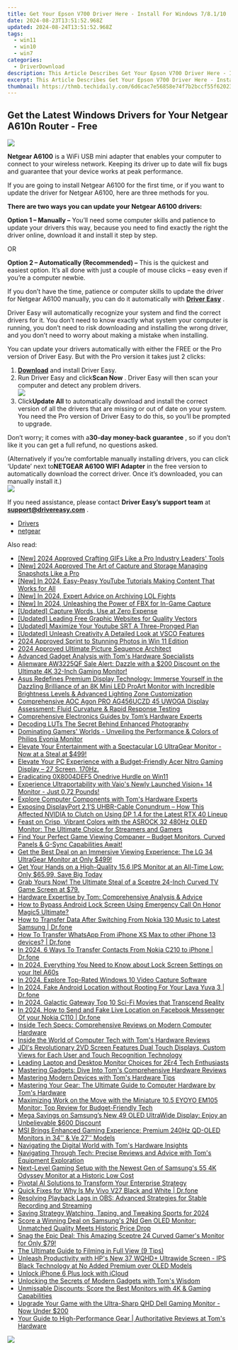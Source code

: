 ```yaml
---
title: Get Your Epson V700 Driver Here - Install For Windows 7/8.1/10
date: 2024-08-23T13:51:52.968Z
updated: 2024-08-24T13:51:52.968Z
tags:
  - win11
  - win10
  - win7
categories:
  - DriverDownload
description: This Article Describes Get Your Epson V700 Driver Here - Install For Windows 7/8.1/10
excerpt: This Article Describes Get Your Epson V700 Driver Here - Install For Windows 7/8.1/10
thumbnail: https://thmb.techidaily.com/6d6cac7e56858e74f7b2bccf55f62023ebda6695ca7ede5596cad05ed3aac833.jpg
---
```


## Get the Latest Windows Drivers for Your Netgear A610n Router - Free

![](https://images.drivereasy.com/wp-content/uploads/2019/09/NETGEAR-A6100.png)

**Netgear A6100** is a WiFi USB mini adapter that enables your computer to connect to your wireless network. Keeping its driver up to date will fix bugs and guarantee that your device works at peak performance.

 If you are going to install Netgear A6100 for the first time, or if you want to update the driver for Netgear A6100, here are three methods for you.

**There are two ways you can update your Netgear A6100 drivers:**

**Option 1 – Manually –** You’ll need some computer skills and patience to update your drivers this way, because you need to find exactly the right the driver online, download it and install it step by step.

OR

**Option 2 – Automatically (Recommended) –** This is the quickest and easiest option. It’s all done with just a couple of mouse clicks – easy even if you’re a computer newbie.

 If you don’t have the time, patience or computer skills to update the driver for Netgear A6100 manually, you can do it automatically with **[Driver Easy](https://tools.techidaily.com/drivereasy/download/)**  .

 Driver Easy will automatically recognize your system and find the correct drivers for it. You don’t need to know exactly what system your computer is running, you don’t need to risk downloading and installing the wrong driver, and you don’t need to worry about making a mistake when installing.

 You can update your drivers automatically with either the FREE or the Pro version of Driver Easy. But with the Pro version it takes just 2 clicks:

1. **[Download](https://tools.techidaily.com/drivereasy/download/)**  and install Driver Easy.
2. Run Driver Easy and click**Scan Now** . Driver Easy will then scan your computer and detect any problem drivers.  
![](https://images.drivereasy.com/wp-content/uploads/2018/07/9-3.png)
3. Click**Update All** to automatically download and install the correct version of all the drivers that are missing or out of date on your system. You need the Pro version of Driver Easy to do this, so you’ll be prompted to upgrade.  

 Don’t worry; it comes with a**30-day money-back guarantee** , so if you don’t like it you can get a full refund, no questions asked.  

 (Alternatively if you’re comfortable manually installing drivers, you can click ‘Update’ next to**NETGEAR A6100 WIFI Adapter** in the free version to automatically download the correct driver. Once it’s downloaded, you can manually install it.)  
![](https://images.drivereasy.com/wp-content/uploads/2018/07/10-1.png)

 If you need assistance, please contact **Driver Easy’s support team** at [**support@drivereasy.com**](https://tools.techidaily.com/drivereasy/download/) .

* [Drivers](https://tools.techidaily.com/drivereasy/download/)
* [netgear](https://tools.techidaily.com/drivereasy/download/)

<ins class="adsbygoogle"
     style="display:block"
     data-ad-format="autorelaxed"
     data-ad-client="ca-pub-7571918770474297"
     data-ad-slot="1223367746"></ins>



<ins class="adsbygoogle"
     style="display:block"
     data-ad-client="ca-pub-7571918770474297"
     data-ad-slot="8358498916"
     data-ad-format="auto"
     data-full-width-responsive="true"></ins>

<span class="atpl-alsoreadstyle">Also read:</span>
<div><ul>
<li><a href="https://youtube-web.techidaily.com/024-approved-crafting-gifs-like-a-pro-industry-leaders-tools/"><u>[New] 2024 Approved  Crafting GIFs Like a Pro  Industry Leaders' Tools</u></a></li>
<li><a href="https://snapchat-videos.techidaily.com/new-2024-approved-the-art-of-capture-and-storage-managing-snapshots-like-a-pro/"><u>[New] 2024 Approved  The Art of Capture and Storage  Managing Snapshots Like a Pro</u></a></li>
<li><a href="https://facebook-record-videos.techidaily.com/new-in-2024-easy-peasy-youtube-tutorials-making-content-that-works-for-all/"><u>[New] In 2024, Easy-Peasy YouTube Tutorials  Making Content That Works for All</u></a></li>
<li><a href="https://desktop-recording.techidaily.com/new-in-2024-expert-advice-on-archiving-lol-fights/"><u>[New] In 2024, Expert Advice on Archiving LOL Fights</u></a></li>
<li><a href="https://screen-capture.techidaily.com/new-in-2024-unleashing-the-power-of-fbx-for-in-game-capture/"><u>[New] In 2024, Unleashing the Power of FBX for In-Game Capture</u></a></li>
<li><a href="https://extra-hints.techidaily.com/updated-capture-words-use-at-zero-expense/"><u>[Updated] Capture Words, Use at Zero Expense</u></a></li>
<li><a href="https://extra-guidance.techidaily.com/updated-leading-free-graphic-websites-for-quality-vectors/"><u>[Updated] Leading Free Graphic Websites for Quality Vectors</u></a></li>
<li><a href="https://extra-support.techidaily.com/updated-maximize-your-youtube-srt-a-three-pronged-plan/"><u>[Updated] Maximize Your Youtube SRT  A Three-Pronged Plan</u></a></li>
<li><a href="https://some-guidance.techidaily.com/updated-unleash-creativity-a-detailed-look-at-vsco-features/"><u>[Updated] Unleash Creativity  A Detailed Look at VSCO Features</u></a></li>
<li><a href="https://article-files.techidaily.com/2024-approved-sprint-to-stunning-photos-in-win-11-edition/"><u>2024 Approved  Sprint to Stunning Photos in Win 11 Edition</u></a></li>
<li><a href="https://some-skills.techidaily.com/2024-approved-ultimate-picture-sequence-architect/"><u>2024 Approved  Ultimate Picture Sequence Architect</u></a></li>
<li><a href="https://hardware-updates.techidaily.com/advanced-gadget-analysis-with-toms-hardware-specialists/"><u>Advanced Gadget Analysis with Tom's Hardware Specialists</u></a></li>
<li><a href="https://hardware-updates.techidaily.com/1723862834238-alienware-aw3225qf-sale-alert-dazzle-with-a-200-discount-on-the-ultimate-4k-32-inch-gaming-monitor/"><u>Alienware AW3225QF Sale Alert: Dazzle with a $200 Discount on the Ultimate 4K 32-Inch Gaming Monitor!</u></a></li>
<li><a href="https://hardware-updates.techidaily.com/asus-redefines-premium-display-technology-immerse-yourself-in-the-dazzling-brilliance-of-an-8k-mini-led-proart-monitor-with-incredible-brightness-levels-and70/"><u>Asus Redefines Premium Display Technology: Immerse Yourself in the Dazzling Brilliance of an 8K Mini LED ProArt Monitor with Incredible Brightness Levels & Advanced Lighting Zone Customization</u></a></li>
<li><a href="https://hardware-updates.techidaily.com/comprehensive-aoc-agon-pro-ag456uczd-45-uwoga-display-assessment-fluid-curvature-and-rapid-response-testing/"><u>Comprehensive AOC Agon PRO AG456UCZD 45 UWOGA Display Assessment: Fluid Curvature & Rapid Response Testing</u></a></li>
<li><a href="https://hardware-updates.techidaily.com/comprehensive-electronics-guides-by-toms-hardware-experts/"><u>Comprehensive Electronics Guides by Tom’s Hardware Experts</u></a></li>
<li><a href="https://fox-links.techidaily.com/decoding-luts-the-secret-behind-enhanced-photography/"><u>Decoding LUTs  The Secret Behind Enhanced Photography</u></a></li>
<li><a href="https://hardware-updates.techidaily.com/dominating-gamers-worlds-unveiling-the-performance-and-colors-of-philips-evonia-monitor/"><u>Dominating Gamers' Worlds - Unveiling the Performance & Colors of Philips Evonia Monitor</u></a></li>
<li><a href="https://hardware-updates.techidaily.com/1723862820450-elevate-your-entertainment-with-a-spectacular-lg-ultragear-monitor-now-at-a-steal-at-499/"><u>Elevate Your Entertainment with a Spectacular LG UltraGear Monitor - Now at a Steal at $499!</u></a></li>
<li><a href="https://hardware-updates.techidaily.com/1723862837146-elevate-your-pc-experience-with-a-budget-friendly-acer-nitro-gaming-display-27-screen-170hz/"><u>Elevate Your PC Experience with a Budget-Friendly Acer Nitro Gaming Display – 27 Screen, 170Hz.</u></a></li>
<li><a href="https://win11.techidaily.com/eradicating-0x8004def5-onedrive-hurdle-on-win11/"><u>Eradicating 0X8004DEF5 Onedrive Hurdle on Win11</u></a></li>
<li><a href="https://hardware-updates.techidaily.com/experience-ultraportability-with-vaios-newly-launched-visionplus-14-monitor-just-072-pounds/"><u>Experience Ultraportability with Vaio's Newly Launched Vision+ 14 Monitor - Just 0.72 Pounds!</u></a></li>
<li><a href="https://hardware-updates.techidaily.com/explore-computer-components-with-toms-hardware-experts/"><u>Explore Computer Components with Tom's Hardware Experts</u></a></li>
<li><a href="https://hardware-updates.techidaily.com/exposing-displayport-21s-uhbr-cable-conundrum-how-this-affected-nvidia-to-clutch-on-using-dp-14-for-the-latest-rtx-40-lineup/"><u>Exposing DisplayPort 2.1’S UHBR-Cable Conundrum – How This Affected NVIDIA to Clutch on Using DP 1.4 for the Latest RTX 40 Lineup</u></a></li>
<li><a href="https://hardware-updates.techidaily.com/feast-on-crisp-vibrant-colors-with-the-asrock-32-480hz-oled-monitor-the-ultimate-choice-for-streamers-and-gamers/"><u>Feast on Crisp, Vibrant Colors with the ASROCK 32 480Hz OLED Monitor: The Ultimate Choice for Streamers and Gamers</u></a></li>
<li><a href="https://hardware-updates.techidaily.com/find-your-perfect-game-viewing-companer-budget-monitors-curved-panels-and-g-sync-capabilities-await/"><u>Find Your Perfect Game Viewing Companer – Budget Monitors, Curved Panels & G-Sync Capabilities Await!</u></a></li>
<li><a href="https://hardware-updates.techidaily.com/get-the-best-deal-on-an-immersive-viewing-experience-the-lg-34-ultragear-monitor-at-only-499/"><u>Get the Best Deal on an Immersive Viewing Experience: The LG 34 UltraGear Monitor at Only $499!</u></a></li>
<li><a href="https://hardware-updates.techidaily.com/1723862833676-get-your-hands-on-a-high-quality-156-ips-monitor-at-an-all-time-low-only-6599-save-big-today/"><u>Get Your Hands on a High-Quality 15.6 IPS Monitor at an All-Time Low: Only $65.99, Save Big Today</u></a></li>
<li><a href="https://hardware-updates.techidaily.com/grab-yours-now-the-ultimate-steal-of-a-sceptre-24-inch-curved-tv-game-screen-at-79/"><u>Grab Yours Now! The Ultimate Steal of a Sceptre 24-Inch Curved TV Game Screen at $79.</u></a></li>
<li><a href="https://hardware-updates.techidaily.com/hardware-expertise-by-tom-comprehensive-analysis-and-advice/"><u>Hardware Expertise by Tom: Comprehensive Analysis & Advice</u></a></li>
<li><a href="https://unlock-android.techidaily.com/how-to-bypass-android-lock-screen-using-emergency-call-on-honor-magic5-ultimate-by-drfone-android/"><u>How to Bypass Android Lock Screen Using Emergency Call On Honor Magic5 Ultimate?</u></a></li>
<li><a href="https://android-transfer.techidaily.com/how-to-transfer-data-after-switching-from-nokia-130-music-to-latest-samsung-drfone-by-drfone-transfer-from-android-transfer-from-android/"><u>How to Transfer Data After Switching From Nokia 130 Music to Latest Samsung | Dr.fone</u></a></li>
<li><a href="https://review-topics.techidaily.com/how-to-transfer-whatsapp-from-iphone-xs-max-to-other-iphone-13-devices-drfone-by-drfone-transfer-whatsapp-from-ios-transfer-whatsapp-from-ios/"><u>How To Transfer WhatsApp From iPhone XS Max to other iPhone 13 devices? | Dr.fone</u></a></li>
<li><a href="https://android-transfer.techidaily.com/in-2024-6-ways-to-transfer-contacts-from-nokia-c210-to-iphone-drfone-by-drfone-transfer-from-android-transfer-from-android/"><u>In 2024, 6 Ways To Transfer Contacts From Nokia C210 to iPhone | Dr.fone</u></a></li>
<li><a href="https://unlock-android.techidaily.com/in-2024-everything-you-need-to-know-about-lock-screen-settings-on-your-itel-a60s-by-drfone-android/"><u>In 2024, Everything You Need to Know about Lock Screen Settings on your Itel A60s</u></a></li>
<li><a href="https://digital-screen-recording.techidaily.com/in-2024-explore-top-rated-windows-10-video-capture-software/"><u>In 2024, Explore Top-Rated Windows 10 Video Capture Software</u></a></li>
<li><a href="https://android-location.techidaily.com/in-2024-fake-android-location-without-rooting-for-your-lava-yuva-3-drfone-by-drfone-virtual/"><u>In 2024, Fake Android Location without Rooting For Your Lava Yuva 3 | Dr.fone</u></a></li>
<li><a href="https://some-techniques.techidaily.com/in-2024-galactic-gateway-top-10-sci-fi-movies-that-transcend-reality/"><u>In 2024, Galactic Gateway  Top 10 Sci-Fi Movies that Transcend Reality</u></a></li>
<li><a href="https://location-social.techidaily.com/in-2024-how-to-send-and-fake-live-location-on-facebook-messenger-of-your-nokia-c110-drfone-by-drfone-virtual-android/"><u>In 2024, How to Send and Fake Live Location on Facebook Messenger Of your Nokia C110 | Dr.fone</u></a></li>
<li><a href="https://hardware-updates.techidaily.com/inside-tech-specs-comprehensive-reviews-on-modern-computer-hardware/"><u>Inside Tech Specs: Comprehensive Reviews on Modern Computer Hardware</u></a></li>
<li><a href="https://hardware-updates.techidaily.com/inside-the-world-of-computer-tech-with-toms-hardware-reviews/"><u>Inside the World of Computer Tech with Tom's Hardware Reviews</u></a></li>
<li><a href="https://hardware-updates.techidaily.com/jdis-revolutionary-2vd-screen-features-dual-touch-displays-custom-views-for-each-user-and-touch-recognition-technology/"><u>JDI's Revolutionary 2VD Screen Features Dual Touch Displays, Custom Views for Each User and Touch Recognition Technology</u></a></li>
<li><a href="https://hardware-updates.techidaily.com/leading-laptop-and-desktop-monitor-choices-for-2er4-tech-enthusiasts/"><u>Leading Laptop and Desktop Monitor Choices for 2Er4 Tech Enthusiasts</u></a></li>
<li><a href="https://hardware-updates.techidaily.com/mastering-gadgets-dive-into-toms-comprehensive-hardware-reviews/"><u>Mastering Gadgets: Dive Into Tom's Comprehensive Hardware Reviews</u></a></li>
<li><a href="https://hardware-updates.techidaily.com/mastering-modern-devices-with-toms-hardware-tips/"><u>Mastering Modern Devices with Tom's Hardware Tips</u></a></li>
<li><a href="https://hardware-updates.techidaily.com/mastering-your-gear-the-ultimate-guide-to-computer-hardware-by-toms-hardware/"><u>Mastering Your Gear: The Ultimate Guide to Computer Hardware by Tom's Hardware</u></a></li>
<li><a href="https://hardware-updates.techidaily.com/maximizing-work-on-the-move-with-the-miniature-105-eyoyo-em105-monitor-top-review-for-budget-friendly-tech/"><u>Maximizing Work on the Move with the Miniature 10.5 EYOYO EM105 Monitor: Top Review for Budget-Friendly Tech</u></a></li>
<li><a href="https://hardware-updates.techidaily.com/mega-savings-on-samsungs-new-49-oled-ultrawide-display-enjoy-an-unbelievable-600-discount/"><u>Mega Savings on Samsung’s New 49 OLED UltraWide Display: Enjoy an Unbelievable $600 Discount</u></a></li>
<li><a href="https://hardware-updates.techidaily.com/msi-brings-enhanced-gaming-experience-premium-240hz-qd-oled-monitors-in-34-and-ve-27-models/"><u>MSI Brings Enhanced Gaming Experience: Premium 240Hz QD-OLED Monitors in 34'' & Ve 27'' Models</u></a></li>
<li><a href="https://hardware-updates.techidaily.com/navigating-the-digital-world-with-toms-hardware-insights/"><u>Navigating the Digital World with Tom's Hardware Insights</u></a></li>
<li><a href="https://hardware-updates.techidaily.com/navigating-through-tech-precise-reviews-and-advice-with-toms-equipment-exploration/"><u>Navigating Through Tech: Precise Reviews and Advice with Tom's Equipment Exploration</u></a></li>
<li><a href="https://hardware-updates.techidaily.com/1723862793243-next-level-gaming-setup-with-the-newest-gen-of-samsungs-55-4k-odyssey-monitor-at-a-historic-low-cost/"><u>Next-Level Gaming Setup with the Newest Gen of Samsung's 55 4K Odyssey Monitor at a Historic Low Cost</u></a></li>
<li><a href="https://tech-revival.techidaily.com/pivotal-ai-solutions-to-transform-your-enterprise-strategy/"><u>Pivotal AI Solutions to Transform Your Enterprise Strategy</u></a></li>
<li><a href="https://fix-guide.techidaily.com/quick-fixes-for-why-is-my-vivo-v27-black-and-white-drfone-by-drfone-fix-android-problems-fix-android-problems/"><u>Quick Fixes for Why Is My Vivo V27 Black and White | Dr.fone</u></a></li>
<li><a href="https://program-issues.techidaily.com/resolving-playback-lags-in-obs-advanced-strategies-for-stable-recording-and-streaming/"><u>Resolving Playback Lags in OBS: Advanced Strategies for Stable Recording and Streaming</u></a></li>
<li><a href="https://fox-http.techidaily.com/saving-strategy-watching-taping-and-tweaking-sports-for-2024/"><u>Saving Strategy  Watching, Taping, and Tweaking Sports for 2024</u></a></li>
<li><a href="https://hardware-updates.techidaily.com/1723862820586-score-a-winning-deal-on-samsungs-2nd-gen-oled-monitor-unmatched-quality-meets-historic-price-drop/"><u>Score a Winning Deal on Samsung's 2Nd Gen OLED Monitor: Unmatched Quality Meets Historic Price Drop</u></a></li>
<li><a href="https://hardware-updates.techidaily.com/1723862791893-snag-the-epic-deal-this-amazing-sceptre-24-curved-gamers-monitor-for-only-79/"><u>Snag the Epic Deal: This Amazing Sceptre 24 Curved Gamer's Monitor for Only $79!</u></a></li>
<li><a href="https://extra-tips.techidaily.com/the-ultimate-guide-to-filming-in-full-view-9-tips/"><u>The Ultimate Guide to Filming in Full View (9 Tips)</u></a></li>
<li><a href="https://hardware-updates.techidaily.com/unleash-productivity-with-hps-new-37-wqhdplus-ultrawide-screen-ips-black-technology-at-no-added-premium-over-oled-models/"><u>Unleash Productivity with HP's New 37 WQHD+ Ultrawide Screen - IPS Black Technology at No Added Premium over OLED Models</u></a></li>
<li><a href="https://techidaily.com/unlock-iphone-6-plus-lock-with-icloud-by-drfone-ios-unlock-ios-unlock/"><u>Unlock iPhone 6 Plus lock with iCloud</u></a></li>
<li><a href="https://hardware-updates.techidaily.com/unlocking-the-secrets-of-modern-gadgets-with-toms-wisdom/"><u>Unlocking the Secrets of Modern Gadgets with Tom's Wisdom</u></a></li>
<li><a href="https://hardware-updates.techidaily.com/unmissable-discounts-score-the-best-monitors-with-4k-and-gaming-capabilities/"><u>Unmissable Discounts: Score the Best Monitors with 4K & Gaming Capabilities</u></a></li>
<li><a href="https://hardware-updates.techidaily.com/1723862765964-upgrade-your-game-with-the-ultra-sharp-qhd-dell-gaming-monitor-now-under-200/"><u>Upgrade Your Game with the Ultra-Sharp QHD Dell Gaming Monitor - Now Under $200</u></a></li>
<li><a href="https://hardware-updates.techidaily.com/your-guide-to-high-performance-gear-authoritative-reviews-at-toms-hardware/"><u>Your Guide to High-Performance Gear | Authoritative Reviews at Tom's Hardware</u></a></li>
</ul></div>

<!-- affiliate ads begin -->
<a href="https://secure.2checkout.com/order/checkout.php?PRODS=45152835&QTY=1&AFFILIATE=108875&CART=1"><img src="https://download.terabyteunlimited.com/banners/ad_800x450_d.jpg" border="0"></a>
<!-- affiliate ads end -->